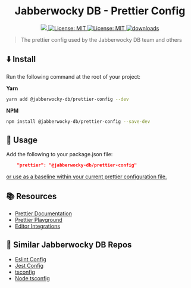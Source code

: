 <h1 align="center">Jabberwocky DB - Prettier Config</h1>
<p align="center">
  <a href="https://www.npmjs.com/package/@jabberwocky-db/prettier-config" target="_blank" >
        <img src="https://img.shields.io/npm/v/@jabberwocky-db/prettier-config.svg?color=white" />
  </a>
  <a href="https://github.com/jabberwocky-db/prettier-config/blob/master/LICENSE" target="_blank" >
    <img alt="License: MIT" src="https://img.shields.io/badge/license-MIT-blue.svg"/>
  </a>
  <a href="https://libraries.io/npm/@jabberwocky-db%2Fprettier-config" target="_blank" >
    <img alt="License: MIT" src="https://img.shields.io/librariesio/release/npm/@jabberwocky-db/prettier-config" />
  </a>
  <a href="https://www.npmjs.com/package/@jabberwocky-db/prettier-config" target="_blank" >
    <img alt="downloads" src="https://img.shields.io/npm/dm/@jabberwocky-db/prettier-config.svg?color=purple"/>
  </a>
</p>

> The prettier config used by the Jabberwocky DB team and others

## ⬇️  Install

Run the following command at the root of your project:

**Yarn**
```sh
yarn add @jabberwocky-db/prettier-config --dev
```
**NPM**

```sh
npm install @jabberwocky-db/prettier-config --save-dev
```

## 🚀 Usage

Add the following to your package.json file:
```json
    "prettier": "@jabberwocky-db/prettier-config"
```
[or use as a baseline within your current prettier configuration file.](https://prettier.io/docs/en/configuration.html)

## 📚  Resources
- [Prettier Documentation](https://prettier.io/docs/en/index.html)
- [Prettier Playground](https://prettier.io/playground/)
- [Editor Integrations](https://prettier.io/docs/en/editors.html)

## 📎 Similar Jabberwocky DB Repos
- [Eslint Config](https://github.com/jabberwocky-db/prettier-config)
- [Jest Config](https://github.com/jabberwocky-db/jest-config)
- [tsconfig](https://github.com/jabberwocky-db/tsconfig)
- [Node tsconfig](https://github.com/jabberwocky-db/tsconfig-node)